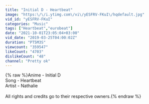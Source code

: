 ```yaml
---
title: "Initial D - Heartbeat"
image: "https:\/\/i.ytimg.com\/vi\/yESFRV-FKuI\/hqdefault.jpg"
vid_id: "yESFRV-FKuI"
categories: "Music"
tags: ["Heartbeat","eurobeat"]
date: "2021-10-01T23:05:04+03:00"
vid_date: "2019-03-25T04:00:02Z"
duration: "PT5M3S"
viewcount: "359547"
likeCount: "4703"
dislikeCount: "48"
channel: "Pretty ok"
---
```

{% raw %}Anime - Initial D<br />Song - Heartbeat<br />Artist -  Nathalie  <br /><br />All rights and credits go to their respective owners.{% endraw %}

